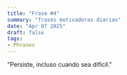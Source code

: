 ```yaml
---
title: "Frase #4"
summary: "frases motivadoras diarias"
date: "Apr 07 2025"
draft: false
tags:
- Phrases
---
```


"Persiste, incluso cuando sea difícil."
